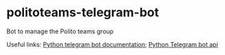# politoteams-telegram-bot
Bot to manage the Polito teams group

Useful links:
[Python telegram bot documentation](https://python-telegram-bot.readthedocs.io/en/stable/index.html); 
[Python Telegram bot api](https://github.com/eternnoir/pyTelegramBotAPI?utm_source=pocket_mylist)
